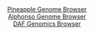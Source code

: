 <div id="Pineapple_Genome_Browser" align="center">
  <a href="https://igv.org/app/?sessionURL=blob:zZJtb9owFIX_i6VWmxSSOGmARKqmlJa.wMqABUSrKjKJEzwSO9hOaEH8991Vm_ZllcqHTZMs2b6yfc85fvaooVIxwVGAHBN7JsbIQGoltlNSVgW9JyVVKMhIoaiBJM2opDyhKNijjChNoskQbq60rlRgWUxXrZLwXJjKNUlJdoKTrTITUVo9URRkKSTRQirrQpJGWCxvWlu6JFVlQm_X9KyUaGKRoloJroRVUZ7HW3gv_lWKc8pFSeOyLjR7FRCDHtCYmhn5FM6nYZJQpQb05TY9Dwe34cy9ih6u272HaHQzj9rz0ynLOdG1pOdy6NYnTp_eLWaz8SBPNuvhXX_WWzTXUS8_cS9Pr54rJqk6xx3sYxt3vQ5Ew3hKn_8n1zDYkc4Xg9X24Sq61e46SetwfAExOJ1p93IwGYdvOD8YqBBJDSygZCU7AbYN124bntNu_VjirmHbPuQjBUPB45OBtCTJGo4_7pF.qYAYpOimfoXHQEKmVKKg5ds2tPAd76xzZvs.Phh7VMvi74XbjyZ.x3ZCx2nHGSs04JzGilfKJJybTZKZ.e7INEfrgX1dVItv92QxbqZTKkddx1udOBdh_vlNjqD56xeC1fdo.ifkvUeIqZfH4uZs2Jd66N.PbvoYUqlFd_cV5ghHTg9m_8_IdcHycQFlQpZEw3mowPYndQ2RjHANhYYptmQF0y9zyFJsUYAdF.BFiSgE0IhkvvxgG7aBPfvjb0jdw9PhOw--">Pineapple Genome Browser</a>
</div>
<div id="Alphonso_Genome_Browser" align="center">
  <a href="https://igv.org/app/?sessionURL=blob:zZLRbpswFIbfxVKrTSKAgSQFqZrSFto06boloqitKnQAQ7yATW2HNIny7vOqTbtZpeZi0yRf4KMD5z8f3w51REjKGQqQY.K.iTEykFzw9RyatiafoSESBSXUkhhIkJIIwnKCgh0qQSqIZ1P95kKpVgaWRVXba4BV3JSuCQ1sOYO1NHPeWOe8riHjAhQX0joT0HGLVl1vTTJoW1PPds2.VYACC.p2wZnkVktYla7199JfpbQijDckbVa1oq8BUp1HZyzMEj6Nkvkoz4mUE7IZF6ejyXh054bxw.Xg_CG.vUriQXI8pxUDtRLk1L0hnSv85UnTfnFu7v3taAbfFI8d3z5yL47Dl5YKIk_xEPvY83zf1WAoK8jL_7SzPvTAveUsCi.vLiI1aRJI5MmkecD34ZFzRkNv.cfNPbQ3UM3zlTYB5QsxDLBtuPbA6DuD3o9HfGLYtq_5CE5R8PhkICUgX.r2xx1Sm1b7giR5Xr2qYyAuCiJQ0PNtW4_wnb439Gzfx3tjh1ai_ntwo3jmD21n5DiDtKS10jIXqWStNIExs8tLs9oeSFMtstmmiRJ.na2iIycaR7q9.BpXt04RvkHTQHr46y_Uq74n0z8x7z1BTJUdqptScfSswahC4unSux.Hd1O1zS6Xc._aexPQYXBKLhpQul9X9PWncR0ICkzpQkclzWhN1SbRHPkaBdhxtbgo5zXXJiJRZR9swzZw3_74W1B3_7T_Dg--">Alphonso Genome Browser</a>
</div>


<div id="DAF_Genomics_Browser" align="center">
  <a href="https://ink-blot.github.io/?sessionURL=blob:tZFra9swFIb_i6D9ZDu2fKsNYWRb1mZeuy0hCU0p4cw.jt1JlivJTruQ_z7hdQx2YQw6kITEubyvznMgPUpVi4akhDpe6HgesYiqxH4BvGV4BRwVSUtgCi0isUSJTY4kPZASlIbl_J2prLRuVToaFVDaO2wEr3PlKN.B1lai0xWaVJs6wOGLaGCvnFxwk6xhBKytRKPECPIclbLdUYvNbrsHc3yPbYeWuOUd0_WgujUmjLHCKcG4rZsCH_5i5D8om1W_mKwXk6E.w8dZMZ5ks8nKny4359GrzfL9xXoZrU8X9a4B3Ukc9xdqyueyv9r3UHHqd3N6x1bs_HozO_Ffn04f2lqiGnuxl3iudxYF5GgRJvLOICB5Jb3UC6yYnlk0COynqx9GZgZS1CS9ubWIlpB_Nuk3B6IfWwOKKLzvBmYWEbJASVI7cV0jkdAwiAM3SbyjdSCdZM9M8s1ynsQunVAaOZ.AG_2yZsP4jNCvwefC.FNns_8VE04hXrt3mwAv..tF9uGEvuz9VRZ.zBZvL38LKjT.__ixUkgO2oS.PZ.wADN6HBv9g4t_vD1.BQ--">DAF Genomics Browser</a>
</div>
